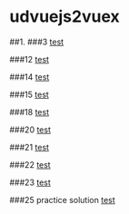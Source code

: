 # udvuejs2vuex
##1.
###3 
[test](https://jsfiddle.net/rengokantai/twu91u3e/)

###12
[test](https://jsfiddle.net/rengokantai/sv3gjja8/)

###14
[test](https://jsfiddle.net/rengokantai/s4sde93q/)

###15
[test](https://jsfiddle.net/rengokantai/rqxmg5jh/)

###18
[test](https://jsfiddle.net/rengokantai/1t34Lgu7/)

###20
[test](https://jsfiddle.net/rengokantai/7yck94o2/)

###21
[test](https://jsfiddle.net/rengokantai/87c0gtL3/)


###22
[test](https://jsfiddle.net/rengokantai/Ldowbdk4/)

###23
[test](https://jsfiddle.net/rengokantai/fhfm7j3d/)

###25 practice solution
[test](https://jsfiddle.net/rengokantai/nLz0qatr/)
